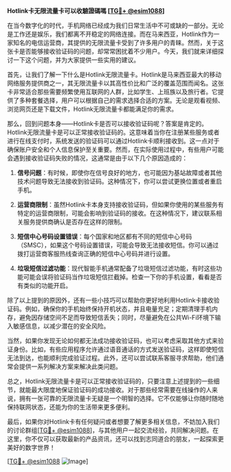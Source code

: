 **Hotlink卡无限流量卡可以收驗證碼嗎 [[TG💪+ @esim1088](https://t.me/s/esim1088)]**

在当今数字化的时代，手机网络已经成为我们日常生活中不可或缺的一部分。无论是工作还是娱乐，我们都离不开稳定的网络连接。而在马来西亚，Hotlink作为一家知名的电信运营商，其提供的无限流量卡受到了许多用户的青睐。然而，关于这张卡是否能够接收验证码的问题，却常常困扰着不少用户。今天，我们就来详细探讨一下这个问题，并为大家提供一些实用的建议。

首先，让我们了解一下什么是Hotlink无限流量卡。Hotlink是马来西亚最大的移动网络服务提供商之一，其无限流量卡以其高性价比和广泛的覆盖范围而闻名。这张卡非常适合那些需要频繁使用互联网的人群，比如学生、上班族以及旅行者。它提供了多种套餐选择，用户可以根据自己的需求选择合适的方案。无论是观看视频、浏览网页还是下载文件，Hotlink无限流量卡都能满足你的需求。

那么，回到问题本身——Hotlink卡是否可以接收验证码呢？答案是肯定的。Hotlink无限流量卡是可以正常接收验证码的。这意味着当你在注册某些服务或者进行在线支付时，系统发送的验证码可以通过Hotlink卡顺利接收到。这一点对于确保账户安全和个人信息保护至关重要。然而，在实际使用过程中，有些用户可能会遇到接收验证码失败的情况，这通常是由于以下几个原因造成的：

1. **信号问题**：有时候，即使你在信号良好的地方，也可能因为基站故障或者其他技术问题导致无法接收到验证码。这种情况下，你可以尝试更换位置或者重启手机。

2. **运营商限制**：虽然Hotlink卡本身支持接收验证码，但如果你使用的某些服务有特定的运营商限制，可能会影响到验证码的接收。在这种情况下，建议联系相关服务提供商确认是否存在这样的限制。

3. **短信中心号码设置错误**：每个国家和地区都有不同的短信中心号码（SMSC），如果这个号码设置错误，可能会导致无法接收短信。你可以通过拨打运营商客服热线查询正确的短信中心号码并进行设置。

4. **垃圾短信过滤功能**：现代智能手机通常配备了垃圾短信过滤功能，有时这些功能可能会误将验证码当作垃圾短信拦截掉。检查一下你的手机设置，看看是否有类似的功能开启。

除了以上提到的原因外，还有一些小技巧可以帮助你更好地利用Hotlink卡接收验证码。例如，确保你的手机始终保持开机状态，并且电量充足；定期清理手机内存，避免因存储空间不足而导致短信丢失；同时，尽量避免在公共Wi-Fi环境下输入敏感信息，以减少潜在的安全风险。

当然，如果你发现无论如何都无法成功接收验证码，也可以考虑采取其他方式来验证身份。比如，有些应用程序允许通过语音通话的方式发送验证码，这样即使短信无法到达，也能顺利完成验证过程。此外，还可以尝试联系客服寻求帮助，他们通常会提供一系列解决方案来解决此类问题。

总之，Hotlink无限流量卡是可以正常接收验证码的，只要注意上述提到的一些细节，就能最大限度地保证验证码的成功接收。对于那些经常需要在线操作的人来说，拥有一张可靠的无限流量卡无疑是一个明智的选择。它不仅能够让你随时随地保持联网状态，还能为你的生活带来更多便利。

最后，如果你对Hotlink卡有任何疑问或者想要了解更多相关信息，不妨加入我们的讨论群组[[TG💪+ @esim1088](https://t.me/s/esim1088)]，与其他用户一起交流经验，共同解决问题。在这里，你不仅可以获取最新的产品资讯，还可以找到志同道合的朋友，一起探索更美好的数字世界！

[[TG💪+ @esim1088](https://t.me/s/esim1088) ![Image](https://i.postimg.cc/4NQfJmqS/Snipaste-2025-05-13-00-14-12.png)]